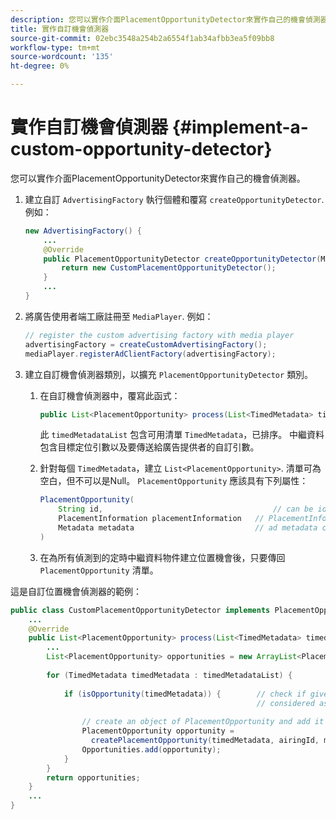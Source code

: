 ```yaml
---
description: 您可以實作介面PlacementOpportunityDetector來實作自己的機會偵測器。
title: 實作自訂機會偵測器
source-git-commit: 02ebc3548a254b2a6554f1ab34afbb3ea5f09bb8
workflow-type: tm+mt
source-wordcount: '135'
ht-degree: 0%

---
```


# 實作自訂機會偵測器 {#implement-a-custom-opportunity-detector}

您可以實作介面PlacementOpportunityDetector來實作自己的機會偵測器。

1. 建立自訂 `AdvertisingFactory` 執行個體和覆寫 `createOpportunityDetector`. 例如：

   ```java
   new AdvertisingFactory() { 
       ... 
       @Override 
       public PlacementOpportunityDetector createOpportunityDetector(MediaPlayerItem item) { 
           return new CustomPlacementOpportunityDetector(); 
       } 
       ... 
   }
   ```

1. 將廣告使用者端工廠註冊至 `MediaPlayer`. 例如：

   ```java
   // register the custom advertising factory with media player 
   advertisingFactory = createCustomAdvertisingFactory(); 
   mediaPlayer.registerAdClientFactory(advertisingFactory);
   ```

1. 建立自訂機會偵測器類別，以擴充 `PlacementOpportunityDetector` 類別。
   1. 在自訂機會偵測器中，覆寫此函式：

      ```java
      public List<PlacementOpportunity> process(List<TimedMetadata> timedMetadataList, Metadata metadata)
      ```

      此 `timedMetadataList` 包含可用清單 `TimedMetadata`，已排序。 中繼資料包含目標定位引數以及要傳送給廣告提供者的自訂引數。

   1. 針對每個 `TimedMetadata`，建立 `List<PlacementOpportunity>`. 清單可為空白，但不可以是Null。 `PlacementOpportunity` 應該具有下列屬性：

      ```java
      PlacementOpportunity( 
          String id,                                      // can be id from timedMetadata 
          PlacementInformation placementInformation   // PlacementInformation object containing Type, time, duration 
          Metadata metadata                           // ad metadata containing targeting params sent to the ad provider 
      )
      ```

   1. 在為所有偵測到的定時中繼資料物件建立位置機會後，只要傳回 `PlacementOpportunity` 清單。

這是自訂位置機會偵測器的範例：

```java
public class CustomPlacementOpportunityDetector implements PlacementOpportunityDetector { 
    ... 
    @Override 
    public List<PlacementOpportunity> process(List<TimedMetadata> timedMetadataList, Metadata metadata) { 
        ... 
        List<PlacementOpportunity> opportunities = new ArrayList<PlacementOpportunity>(); 
 
        for (TimedMetadata timedMetadata : timedMetadataList) { 
 
            if (isOpportunity(timedMetadata)) {        // check if given timedMetadata should be  
                                                       // considered as an opportunity 
 
                // create an object of PlacementOpportunity and add it to the opportunities list 
                PlacementOpportunity opportunity =  
                  createPlacementOpportunity(timedMetadata, airingId, metadata); 
                Opportunities.add(opportunity); 
            } 
        } 
        return opportunities; 
    }    
    ... 
} 
```
